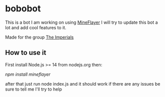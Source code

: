 # bobobot
This is a bot I am working on using [MineFlayer](https://github.com/PrismarineJS/mineflayer/tree/master/) I will try to update this bot a lot and add cool features to it.

Made for the group [The Imperials](https://discord.gg/tYMF7Rb5JY)

## How to use it
First install Node.js >= 14 from nodejs.org then:

_npm install mineflayer_

after that just run node index.js and it should work if there are any issues be sure to tell me I'll try to help
